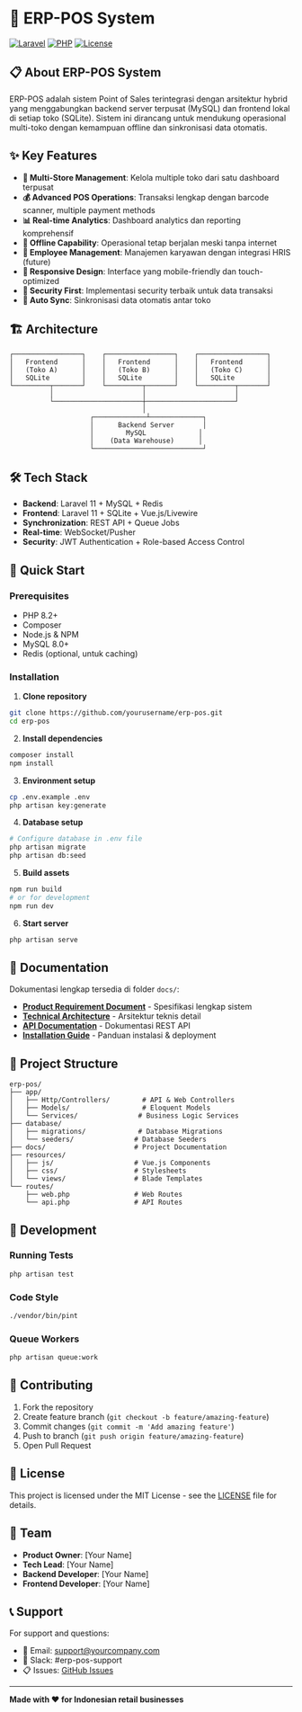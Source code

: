 # 🏪 ERP-POS System

[![Laravel](https://img.shields.io/badge/Laravel-11.x-red.svg)](https://laravel.com)
[![PHP](https://img.shields.io/badge/PHP-8.2+-blue.svg)](https://php.net)
[![License](https://img.shields.io/badge/License-MIT-green.svg)](LICENSE)

## 📋 About ERP-POS System

ERP-POS adalah sistem Point of Sales terintegrasi dengan arsitektur hybrid yang menggabungkan backend server terpusat (MySQL) dan frontend lokal di setiap toko (SQLite). Sistem ini dirancang untuk mendukung operasional multi-toko dengan kemampuan offline dan sinkronisasi data otomatis.

## ✨ Key Features

- **🏪 Multi-Store Management**: Kelola multiple toko dari satu dashboard terpusat
- **💰 Advanced POS Operations**: Transaksi lengkap dengan barcode scanner, multiple payment methods
- **📊 Real-time Analytics**: Dashboard analytics dan reporting komprehensif  
- **🔄 Offline Capability**: Operasional tetap berjalan meski tanpa internet
- **👥 Employee Management**: Manajemen karyawan dengan integrasi HRIS (future)
- **📱 Responsive Design**: Interface yang mobile-friendly dan touch-optimized
- **🔐 Security First**: Implementasi security terbaik untuk data transaksi
- **🔄 Auto Sync**: Sinkronisasi data otomatis antar toko

## 🏗️ Architecture

```
┌─────────────────┐    ┌─────────────────┐    ┌─────────────────┐
│   Frontend      │    │   Frontend      │    │   Frontend      │
│   (Toko A)      │    │   (Toko B)      │    │   (Toko C)      │
│   SQLite        │    │   SQLite        │    │   SQLite        │
└─────────┬───────┘    └─────────┬───────┘    └─────────┬───────┘
          │                      │                      │
          └──────────────────────┼──────────────────────┘
                                 │
                    ┌─────────────┴─────────────┐
                    │      Backend Server       │
                    │        MySQL             │
                    │    (Data Warehouse)      │
                    └───────────────────────────┘
```

## 🛠️ Tech Stack

- **Backend**: Laravel 11 + MySQL + Redis
- **Frontend**: Laravel 11 + SQLite + Vue.js/Livewire  
- **Synchronization**: REST API + Queue Jobs
- **Real-time**: WebSocket/Pusher
- **Security**: JWT Authentication + Role-based Access Control

## 🚀 Quick Start

### Prerequisites
- PHP 8.2+
- Composer
- Node.js & NPM
- MySQL 8.0+
- Redis (optional, untuk caching)

### Installation

1. **Clone repository**
```bash
git clone https://github.com/yourusername/erp-pos.git
cd erp-pos
```

2. **Install dependencies**
```bash
composer install
npm install
```

3. **Environment setup**
```bash
cp .env.example .env
php artisan key:generate
```

4. **Database setup**
```bash
# Configure database in .env file
php artisan migrate
php artisan db:seed
```

5. **Build assets**
```bash
npm run build
# or for development
npm run dev
```

6. **Start server**
```bash
php artisan serve
```

## 📖 Documentation

Dokumentasi lengkap tersedia di folder `docs/`:

- **[Product Requirement Document](docs/PRD-POS-System.md)** - Spesifikasi lengkap sistem
- **[Technical Architecture](docs/Technical-Architecture.md)** - Arsitektur teknis detail
- **[API Documentation](docs/API-Documentation.md)** - Dokumentasi REST API
- **[Installation Guide](docs/Installation-Deployment-Guide.md)** - Panduan instalasi & deployment

## 🏪 Project Structure

```
erp-pos/
├── app/
│   ├── Http/Controllers/        # API & Web Controllers
│   ├── Models/                  # Eloquent Models
│   └── Services/               # Business Logic Services
├── database/
│   ├── migrations/             # Database Migrations
│   └── seeders/               # Database Seeders
├── docs/                      # Project Documentation
├── resources/
│   ├── js/                    # Vue.js Components
│   ├── css/                   # Stylesheets
│   └── views/                 # Blade Templates
└── routes/
    ├── web.php                # Web Routes
    └── api.php                # API Routes
```

## 🔧 Development

### Running Tests
```bash
php artisan test
```

### Code Style
```bash
./vendor/bin/pint
```

### Queue Workers
```bash
php artisan queue:work
```

## 🤝 Contributing

1. Fork the repository
2. Create feature branch (`git checkout -b feature/amazing-feature`)
3. Commit changes (`git commit -m 'Add amazing feature'`)
4. Push to branch (`git push origin feature/amazing-feature`)
5. Open Pull Request

## 📝 License

This project is licensed under the MIT License - see the [LICENSE](LICENSE) file for details.

## 👥 Team

- **Product Owner**: [Your Name]
- **Tech Lead**: [Your Name]  
- **Backend Developer**: [Your Name]
- **Frontend Developer**: [Your Name]

## 📞 Support

For support and questions:
- 📧 Email: support@yourcompany.com
- 💬 Slack: #erp-pos-support
- 📋 Issues: [GitHub Issues](https://github.com/yourusername/erp-pos/issues)

---

**Made with ❤️ for Indonesian retail businesses**
